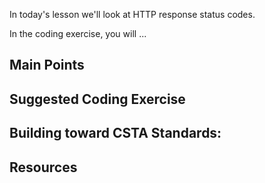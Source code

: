In today's lesson we'll look at HTTP response status codes.

In the coding exercise, you will ...

## Main Points

## Suggested Coding Exercise

## Building toward CSTA Standards:

## Resources
